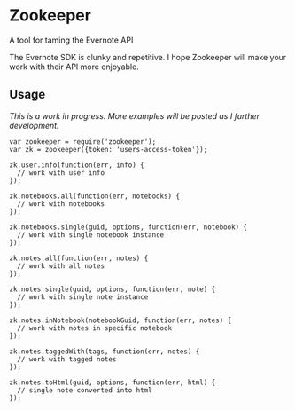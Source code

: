 Zookeeper
=========

A tool for taming the Evernote API

The Evernote SDK is clunky and repetitive. I hope Zookeeper will make your work
with their API more enjoyable.

Usage
-----

*This is a work in progress. More examples will be posted as I further
development.*

```
var zookeeper = require('zookeeper');
var zk = zookeeper({token: 'users-access-token'});

zk.user.info(function(err, info) {
  // work with user info
});

zk.notebooks.all(function(err, notebooks) {
  // work with notebooks
});

zk.notebooks.single(guid, options, function(err, notebook) {
  // work with single notebook instance
});

zk.notes.all(function(err, notes) {
  // work with all notes
});

zk.notes.single(guid, options, function(err, note) {
  // work with single note instance
});

zk.notes.inNotebook(notebookGuid, function(err, notes) {  
  // work with notes in specific notebook
});

zk.notes.taggedWith(tags, function(err, notes) {
  // work with tagged notes
});

zk.notes.toHtml(guid, options, function(err, html) {
  // single note converted into html
});
